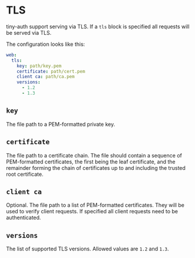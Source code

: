 # TLS

tiny-auth support serving via TLS. If a `tls` block is specified all
requests will be served via TLS.

The configuration looks like this:

```yml
web:
  tls:
    key: path/key.pem
    certificate: path/cert.pem
    client ca: path/ca.pem
    versions:
      - 1.2
      - 1.3
```

## `key`

The file path to a PEM-formatted private key.

## `certificate`

The file path to a certificate chain. The file should contain a sequence
of PEM-formatted certificates, the first being the leaf certificate, and
the remainder forming the chain of certificates up to and including the
trusted root certificate.

## `client ca`

Optional. The file path to a list of PEM-formatted certificates. They will be
used to verify client requests. If specified all client requests need to be
authenticated.

## `versions`

The list of supported TLS versions. Allowed values are `1.2` and `1.3`.
